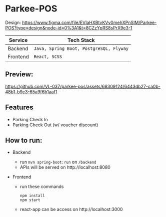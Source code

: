 # Parkee-POS

Design: https://www.figma.com/file/EVlaHXBtvKVv0mehXPnSIM/Parkee-POS?type=design&node-id=0%3A1&t=8CZzYpRS8sPrX9e3-1

| Service  | Tech Stack|
|----------|-----------|
| Backend  | `Java, Spring Boot, PostgreSQL, Flyway` |
| Frontend | `React, SCSS` |

## Preview: 

https://github.com/VL-037/parkee-pos/assets/68309124/6443db27-ca0b-48b1-b9c3-65a9f6b1aaf1

## Features

- Parking Check In
- Parking Check Out (w/ voucher discount)

## How to run:

- Backend
  - run `mvn spring-boot:run` on `/backend`
  - APIs will be served on http://localhost:8080
  
- Frontend
  - run these commands
    ```
    npm install
    npm start
    ```
  - react-app can be access on http://localhost:3000
